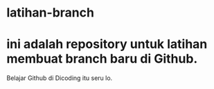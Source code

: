 # latihan-branch
# ini adalah repository untuk latihan membuat branch baru di Github.
Belajar Github di Dicoding itu seru lo.

